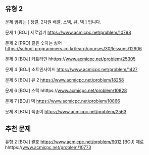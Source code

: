 ## 유형 2

문제 범위는 [ 정렬, 2차원 배열, 스택, 큐, 덱 ] 입니다.

 
문제 1 [BOJ] 세로읽기
https://www.acmicpc.net/problem/10798 

문제 2 [PRO] 같은 숫자는 싫어
https://school.programmers.co.kr/learn/courses/30/lessons/12906 

문제 3 [BOJ] 커트라인
hhttps://www.acmicpc.net/problem/25305 

문제 4 [BOJ] 소트인사이드
https://www.acmicpc.net/problem/1427 

문제 5 [BOJ] 큐 2
https://www.acmicpc.net/problem/18258 

문제 6 [BOJ] 스택
hhttps://www.acmicpc.net/problem/10828 

문제 7 [BOJ] 덱
https://www.acmicpc.net/problem/10866 

문제 8 [BOJ] 색종이
https://www.acmicpc.net/problem/2563 



## 추천 문제

유형 2
[BOJ] 괄호
https://www.acmicpc.net/problem/9012 
[BOJ] 제로
hhttps://www.acmicpc.net/problem/10773 
